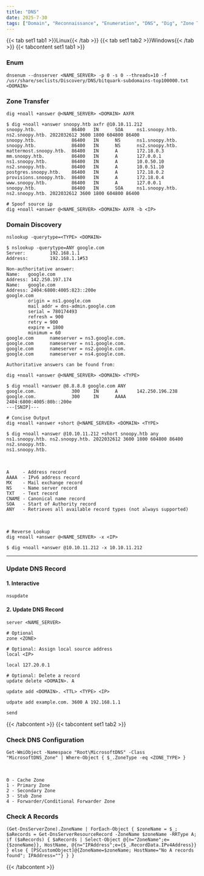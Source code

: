 ```yaml
---
title: "DNS"
date: 2025-7-30
tags: ["Domain", "Reconnaissance", "Enumeration", "DNS", "Dig", "Zone Transfer", "BIND", "nsupdate", "nslookup"]
---
```


{{< tab set1 tab1 >}}Linux{{< /tab >}}
{{< tab set1 tab2 >}}Windows{{< /tab >}}
{{< tabcontent set1 tab1 >}}

### Enum

```console
dnsenum --dnsserver <NAME_SERVER> -p 0 -s 0 --threads=10 -f /usr/share/seclists/Discovery/DNS/bitquark-subdomains-top100000.txt <DOMAIN>
```

### Zone Transfer

```console
dig +noall +answer @<NAME_SERVER> <DOMAIN> AXFR 
```

```console {class="sample-code"}
$ dig +noall +answer snoopy.htb axfr @10.10.11.212
snoopy.htb.             86400   IN      SOA     ns1.snoopy.htb. ns2.snoopy.htb. 2022032612 3600 1800 604800 86400
snoopy.htb.             86400   IN      NS      ns1.snoopy.htb.
snoopy.htb.             86400   IN      NS      ns2.snoopy.htb.
mattermost.snoopy.htb.  86400   IN      A       172.18.0.3
mm.snoopy.htb.          86400   IN      A       127.0.0.1
ns1.snoopy.htb.         86400   IN      A       10.0.50.10
ns2.snoopy.htb.         86400   IN      A       10.0.51.10
postgres.snoopy.htb.    86400   IN      A       172.18.0.2
provisions.snoopy.htb.  86400   IN      A       172.18.0.4
www.snoopy.htb.         86400   IN      A       127.0.0.1
snoopy.htb.             86400   IN      SOA     ns1.snoopy.htb. ns2.snoopy.htb. 2022032612 3600 1800 604800 86400
```

```console
# Spoof source ip
dig +noall +answer @<NAME_SERVER> <DOMAIN> AXFR -b <IP>
```

### Domain Discovery

```console
nslookup -querytype=<TYPE> <DOMAIN>
```

```console {class="sample-code"}
$ nslookup -querytype=ANY google.com
Server:         192.168.1.1
Address:        192.168.1.1#53

Non-authoritative answer:
Name:   google.com
Address: 142.250.197.174
Name:   google.com
Address: 2404:6800:4005:823::200e
google.com
        origin = ns1.google.com
        mail addr = dns-admin.google.com
        serial = 780174493
        refresh = 900
        retry = 900
        expire = 1800
        minimum = 60
google.com      nameserver = ns3.google.com.
google.com      nameserver = ns1.google.com.
google.com      nameserver = ns2.google.com.
google.com      nameserver = ns4.google.com.

Authoritative answers can be found from:
```

```console
dig +noall +answer @<NAME_SERVER> <DOMAIN> <TYPE>
```

```console {class="sample-code"}
$ dig +noall +answer @8.8.8.8 google.com ANY
google.com.             300     IN      A       142.250.196.238
google.com.             300     IN      AAAA    2404:6800:4005:80b::200e
---[SNIP]---
```

```console
# Concise Output
dig +noall +answer +short @<NAME_SERVER> <DOMAIN> <TYPE>
```

```console {class="sample-code"}
$ dig +noall +answer @10.10.11.212 +short snoopy.htb any
ns1.snoopy.htb. ns2.snoopy.htb. 2022032612 3600 1800 604800 86400
ns2.snoopy.htb.
ns1.snoopy.htb.
```

<br>

```
A     - Address record
AAAA  - IPv6 address record
MX    - Mail exchange record
NS    - Name server record
TXT   - Text record
CNAME - Canonical name record
SOA   - Start of Authority record
ANY   - Retrieves all available record types (not always supported)
```

<br>

```console
# Reverse Lookup
dig +noall +answer @<NAME_SERVER> -x <IP>
```

```console {class="sample-code"}
$ dig +noall +answer @10.10.11.212 -x 10.10.11.212
```

---

### Update DNS Record

#### 1. Interactive

```console
nsupdate
```

#### 2. Update DNS Record

```console
server <NAME_SERVER>
```

```console
# Optional
zone <ZONE>
```

```console
# Optional: Assign local source address
local <IP>
```

```console {class="sample-code"}
local 127.20.0.1
```

```console
# Optional: Delete a record
update delete <DOMAIN>. A
```

```console
update add <DOMAIN>. <TTL> <TYPE> <IP>
```

```console {class="sample-code"}
udpate add example.com. 3600 A 192.168.1.1
```

```console
send
```

{{< /tabcontent >}}
{{< tabcontent set1 tab2 >}}

### Check DNS Configuration

```console
Get-WmiObject -Namespace "Root\MicrosoftDNS" -Class "MicrosoftDNS_Zone" | Where-Object { $_.ZoneType -eq <ZONE_TYPE> }
```

<br>

```console
0 - Cache Zone
1 - Primary Zone
2 - Secondary Zone
3 - Stub Zone
4 - Forwarder/Conditional Forwarder Zone
```

### Check A Records

```console
(Get-DnsServerZone).ZoneName | ForEach-Object { $zoneName = $_; $aRecords = Get-DnsServerResourceRecord -ZoneName $zoneName -RRType A; if ($aRecords) { $aRecords | Select-Object @{n="ZoneName";e={$zoneName}}, HostName, @{n="IPAddress";e={$_.RecordData.IPv4Address}} } else { [PSCustomObject]@{ZoneName=$zoneName; HostName="No A records found"; IPAddress=""} } }
```

{{< /tabcontent >}}
